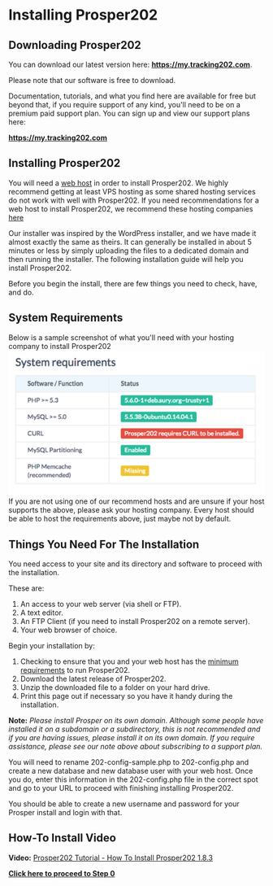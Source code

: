 # Installing Prosper202

## Downloading Prosper202

You can download our latest version here: **https://my.tracking202.com**. 

Please note that our software is free to download. 

Documentation, tutorials, and what you find here are available for free but beyond that, if you require support of any kind, you'll need to be on a premium paid support plan. You can sign up and view our support plans here:  

**https://my.tracking202.com**

## Installing Prosper202

You will need a [web host](../partnering-with-us/01-web-hosting-services.md) in order to install Prosper202. We highly recommend getting at least VPS hosting as some shared hosting services do not work with well with Prosper202. If you need recommendations for a web host to install Prosper202, we recommend these hosting companies [here](../partnering-with-us/01-web-hosting-services.md)

Our installer was inspired by the WordPress installer, and we have made it almost exactly the same as theirs. It can generally be installed in about 5 minutes or less by simply uploading the files to a dedicated domain and then running the installer. The following installation guide will help you install Prosper202.

Before you begin the install, there are few things you need to check, have, and do.

## System Requirements

Below is a sample screenshot of what you'll need with your hosting company to install Prosper202
![Screen Shot 2015-12-16 at 2.40.37 PM.png](../images/installation-1.png)
If you are not using one of our recommend hosts and are unsure if your host supports the above, please ask your hosting company. Every host should be able to host the requirements above, just maybe not by default.

## Things You Need For The Installation

You need access to your site and its directory and software to proceed with the installation.

These are:

1. An access to your web server (via shell or FTP).
2. A text editor.
3. An FTP Client (if you need to install Prosper202 on a remote server).
4. Your web browser of choice.

Begin your installation by:

1. Checking to ensure that you and your web host has the [minimum requirements](http://prosper.tracking202.com/apps/about/requirements.php) to run Prosper202.
2. Download the latest release of Prosper202.
3. Unzip the downloaded file to a folder on your hard drive.
4. Print this page out if necessary so you have it handy during the installation.

**Note:** *Please install Prosper on its own domain. Although some people have installed it on a subdomain or a subdirectory, this is not recommended and if you are having issues, please install it on its own domain. If you require assistance, please see our note above about subscribing to a support plan.*

You will need to rename 202-config-sample.php to 202-config.php and create a new database and new database user with your web host. Once you do, enter this information in the 202-config.php file in the correct spot and go to your URL to proceed with finishing installing Prosper202.

You should be able to create a new username and password for your Prosper install and login with that.

## How-To Install Video

**Video:** [Prosper202 Tutorial - How To Install Prosper202 1.8.3](https://www.youtube.com/watch?v=Qbb8k0F3SjA&feature=youtu.be)

**[Click here to proceed to Step 0](01-step-0.md)**
